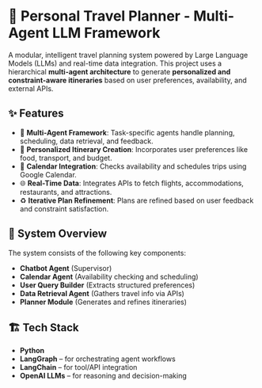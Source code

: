 # 🧭 Personal Travel Planner - Multi-Agent LLM Framework

A modular, intelligent travel planning system powered by Large Language Models (LLMs) and real-time data integration. This project uses a hierarchical **multi-agent architecture** to generate **personalized and constraint-aware itineraries** based on user preferences, availability, and external APIs.

## ✨ Features

- 🤖 **Multi-Agent Framework**: Task-specific agents handle planning, scheduling, data retrieval, and feedback.
- 🧭 **Personalized Itinerary Creation**: Incorporates user preferences like food, transport, and budget.
- 📅 **Calendar Integration**: Checks availability and schedules trips using Google Calendar.
- 🌐 **Real-Time Data**: Integrates APIs to fetch flights, accommodations, restaurants, and attractions.
- ♻️ **Iterative Plan Refinement**: Plans are refined based on user feedback and constraint satisfaction.

## 📐 System Overview

The system consists of the following key components:

- **Chatbot Agent** (Supervisor)
- **Calendar Agent** (Availability checking and scheduling)
- **User Query Builder** (Extracts structured preferences)
- **Data Retrieval Agent** (Gathers travel info via APIs)
- **Planner Module** (Generates and refines itineraries)

## 🏗️ Tech Stack

- **Python**
- **LangGraph** – for orchestrating agent workflows
- **LangChain** – for tool/API integration
- **OpenAI LLMs** – for reasoning and decision-making
